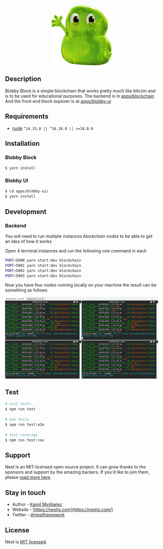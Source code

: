 <p align="center">
  <img src="./apps/blobby-ui/public/logo192.png" width="200" alt="Blobby Logo" />
</p>

## Description

Blobby Block is a simple blockchain that works pretty much like bitcoin and is to be used for educational purposes.
The backend is in [apps/blockchain](./apps/blockchain)
And the front end block explorer is at [apps/blobby-ui](./apps/blobby-ui)

## Requirements
* [node](https://nodejs.org/en/download/) `^14.15.0 || ^16.10.0 || >=18.0.0`


## Installation

### Blobby Block 

```bash
$ yarn install
```

### Blobby UI

```bash
$ cd apps/blobby-ui/
$ yarn install
```

## Development

### Backend
You will need to run multiple instances _blockchain nodes_ to be able to get an idea of how it works

Open 4 terminal instances and run the following one command in each

```bash
PORT=5000 yarn start:dev blockchain
PORT=5001 yarn start:dev blockchain
PORT=5002 yarn start:dev blockchain
PORT=5003 yarn start:dev blockchain
```
Now you have four nodes running locally on your machine the result can be something as follows

<img alt="blockchain nodes" src="assets/blockchain-nodes.png">

## Test

```bash
# unit tests
$ npm run test

# e2e tests
$ npm run test:e2e

# test coverage
$ npm run test:cov
```

## Support

Nest is an MIT-licensed open source project. It can grow thanks to the sponsors and support by the amazing backers. If you'd like to join them, please [read more here](https://docs.nestjs.com/support).

## Stay in touch

- Author - [Kamil Myśliwiec](https://kamilmysliwiec.com)
- Website - [https://nestjs.com](https://nestjs.com/)
- Twitter - [@nestframework](https://twitter.com/nestframework)

## License

Nest is [MIT licensed](LICENSE).
